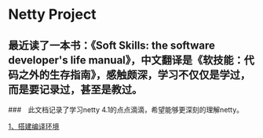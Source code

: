 # Netty Project
## 最近读了一本书：《Soft Skills: the software developer's life manual》，中文翻译是《软技能：代码之外的生存指南》，感触颇深，学习不仅仅是学过，而是要记录过，甚至是教过。

###　此文档记录了学习netty 4.1的点点滴滴，希望能够更深刻的理解netty。

[1、搭建编译环境](yangsanchao/doc/1.编译.md)